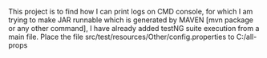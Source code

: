 This project is to find how I can print logs on CMD console, for which I am trying to make JAR runnable which is generated by MAVEN [mvn package or any other command], I have already added testNG suite execution from a main file.
Place the file src/test/resources/Other/config.properties to C:/all-props